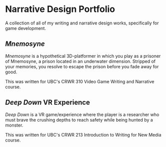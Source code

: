 # Narrative Design Portfolio
A collection of all of my writing and narrative design works, specifically for game development.

## *Mnemosyne*
*Mnemosyne* is a hypothetical 3D-platformer in which you play as a prisoner of Mnemosyne, a prison located in an underwater dimension. Stripped of your memories, you resolve to escape the prison before you fade away for good.

This was written for UBC's CRWR 310 Video Game Writing and Narrative course.

## *Deep Down* VR Experience
*Deep Down* is a VR game/experience where the player is a researcher who must brave the crushing depths to reach safety while being hunted by a monster.

This was written for UBC's CRWR 213 Introduction to Writing for New Media course.